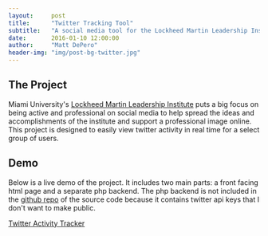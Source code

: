 ```yaml
---
layout:     post
title:      "Twitter Tracking Tool"
subtitle:   "A social media tool for the Lockheed Martin Leadership Institute"
date:       2016-01-10 12:00:00
author:     "Matt DePero"
header-img: "img/post-bg-twitter.jpg"
---
```


<h2>The Project</h2>
<p>
Miami University's <a href="http://miamioh.edu/cec/about/centers-institutes/lockheed-martin/index.html">Lockheed Martin Leadership Institute</a> puts a big focus on being active and professional on social media to help spread the ideas and accomplishments of the institute and support a professional image online. This project is designed to easily view twitter activity in real time for a select group of users.
</p>
<h2>Demo</h2>
<p>
Below is a live demo of the project. It includes two main parts: a front facing html page and a separate php backend. The php backend is not included in the <a href="https://github.com/mdepero/twitter">github repo</a> of the source code because it contains twitter api keys that I don't want to make public.
</p>
<p class="text-center">
<a href="/twitter/" target="_blank">Twitter Activity Tracker</a>
</p>
